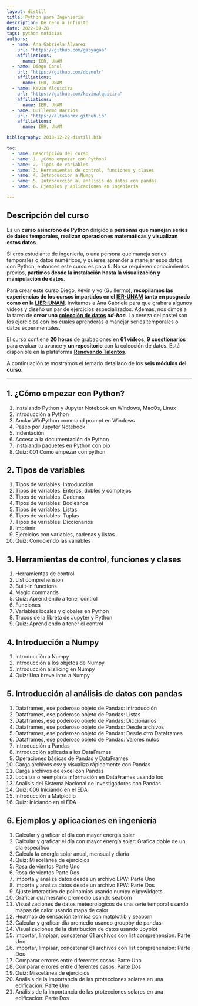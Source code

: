 ```yaml
---
layout: distill
title: Python para Ingeniería
description: De cero a infinito
date: 2022-09-28
tags: python noticias
authors:
  - name: Ana Gabriela Álvarez
    url: "https://github.com/gabyagaa"
    affiliations:
      name: IER, UNAM
  - name: Diego Canul
    url: "https://github.com/dcanulr"
    affiliations:
      name: IER, UNAM
  - name: Kevin Alquicira
    url: "https://github.com/kevinalquicira"
    affiliations:
      name: IER, UNAM
  - name: Guillermo Barrios
    url: "https://altamarmx.github.io"
    affiliations:
      name: IER, UNAM

bibliography: 2018-12-22-distill.bib

toc:
  - name: Descripción del curso
  - name: 1. ¿Cómo empezar con Python?
  - name: 2. Tipos de variables
  - name: 3. Herramientas de control, funciones y clases
  - name: 4. Introducción a Numpy
  - name: 5. Introducción al análisis de datos con pandas
  - name: 6. Ejemplos y aplicaciones en ingeniería

---
```


## Descripción del curso

Es un **curso asíncrono de Python**  dirigido a **personas que manejan series de datos temporales,  realizan
operaciones matemáticas y visualizan estos datos**.

Si eres estudiante de ingeniería, o una persona que maneja series temporales o datos numéricos,
y quieres aprender a manejar esos datos con Python, entonces este curso es para ti.
No se requieren conocimientos previos, **partimos desde la instalación hasta la visualización y manipulación de
datos**.

Para crear este curso Diego, Kevin y yo (Guillermo),
**recopilamos las experiencias de los cursos impartidos en el [IER-UNAM](https://www.ier.unam.mx) tanto
en posgrado como en la [LIER-UNAM](https://www.lier.unam.mx/)**.
Invitamos a Ana Gabriela para que grabara algunos videos y diseñó un par de ejercicios especializados. Además, nos dimos a la tarea de
 **crear una [colección de datos](https://github.com/AltamarMx/datos_Python)  _ad-hoc_**. La cereza del pastel
son los ejercicios con los cuales aprenderás a manejar  series temporales o datos experimentales.

El curso contiene  **20 horas** de grabaciones en **61 videos**,
**9 cuestionarios** para evaluar tu avance y **un repositorio** con la colección de datos. Está disponible en la plataforma
**[Renovando Talentos](https://renovandotalentos.ier.unam.mx/).**

A continuación te mostramos el temario detallado de los **seis módulos del curso**.

***

## 1. ¿Cómo empezar con Python?



1. Instalando Python y Jupyter Notebook en Windows, MacOs, Linux
1. Introducción a Python
1. Anclar WinPython command prompt en Windows
1. Paseo por Jupyter Notebook
1. Indentación
1. Acceso a la documentación de Python
1. Instalando paquetes en Python con pip
1. Quiz: 001 Cómo empezar con python




## 2. Tipos de variables


1. Tipos de variables: Introducción
1. Tipos de variables: Enteros, dobles y complejos
1. Tipos de variables: Cadenas
1. Tipos de variables: Booleanos
1. Tipos de variables: Listas
1. Tipos de variables: Tuplas
1. Tipos de variables: Diccionarios
1. Imprimir
1. Ejercicios con variables, cadenas y listas
1. Quiz: Conociendo las variables



## 3. Herramientas de control, funciones y clases
1. Herramientas de control
1. List comprehension
1. Built-in functions
1. Magic commands
1. Quiz: Aprendiendo a tener control
1. Funciones
1. Variables locales y globales en Python
1. Trucos de la libreta de Jupyter y Python
1. Quiz: Aprendiendo a tener el control



## 4. Introducción a Numpy
1. Introducción a Numpy
1. Introducción a los objetos de Numpy
1. Introducción al slicing en Numpy
1. Quiz: Una breve intro a Numpy




## 5. Introducción al análisis de datos con pandas

1. Dataframes, ese poderoso objeto de Pandas: Introducción
1. Dataframes, ese poderoso objeto de Pandas: Listas
1. Dataframes, ese poderoso objeto de Pandas: Diccionarios
1. Dataframes, ese poderoso objeto de Pandas: Desde archivos
1. Dataframes, ese poderoso objeto de Pandas: Desde otro Dataframes
1. Dataframes, ese poderoso objeto de Pandas: Valores nulos
1. Introducción a Pandas
1. Introducción aplicada a los DataFrames
1. Operaciones básicas de Pandas y DataFrames
1. Carga archivos csv y visualiza rápidamente con Pandas
1. Carga archivos de excel con Pandas
1. Localiza o reemplaza información en DataFrames usando loc
1. Análisis del Sistema Nacional de Investigadores con Pandas
1. Quiz: 006 Iniciando en el EDA
1. Introducción a Matplotlib
1. Quiz:  Iniciando en el EDA



## 6. Ejemplos y aplicaciones en ingeniería
1. Calcular y graficar el día con mayor energía solar
1. Calcular y graficar el día con mayor energía solar: Grafica doble de un día específico
1. Calcula la energía solar anual, mensual y diaria
1. Quiz: Miscelánea de ejercicios
1. Rosa de vientos Parte Uno
1. Rosa de vientos Parte Dos
1. Importa y analiza datos desde un archivo EPW: Parte Uno
1. Importa y analiza datos desde un archivo EPW: Parte Dos
1. Ajuste interactivo de polinomios usando numpy e ipywidgets
1. Graficar día/mes/año promedio usando seaborn
1. Visualizaciones de datos meteorológicos de una serie temporal usando mapas de calor usando mapa de calor
1. Heatmap de sensación térmica con matplotlib y seaborn
1. Calcular y graficar día promedio usando groupby de pandas
1. Visualizaciones de la distribución de datos usando Joyplot
1. Importar, limpiaar, concatenar 61 archivos con list comprehension: Parte Uno
1. Importar, limpiaar, concatenar 61 archivos con list comprehension: Parte Dos
1. Comparar errores entre diferentes casos: Parte Uno
1. Comparar errores entre diferentes casos: Parte Dos
1. Quiz:  Miscelánea de ejercicios
1. Análisis de la importancia de las protecciones solares en una edificación: Parte Uno
1. Análisis de la importancia de las protecciones solares en una edificación: Parte Dos
